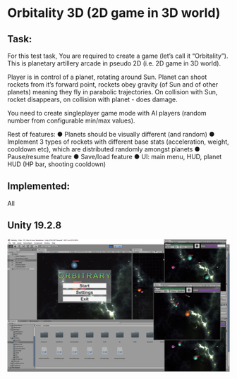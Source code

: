 # Orbitality 3D (2D game in 3D world)

## Task:
For this test task, You are required to create a game (let’s call it “Orbitality”). This is
planetary artillery arcade in pseudo 2D (i.e. 2D game in 3D world).

Player is in control of a planet, rotating around Sun. Planet can shoot rockets from it’s
forward point, rockets obey gravity (of Sun and of other planets) meaning they fly in
parabolic trajectories. On collision with Sun, rocket disappears, on collision with planet -
does damage.

You need to create singleplayer game mode with AI players (random number from
configurable min/max values).

Rest of features:
● Planets should be visually different (and random)
● Implement 3 types of rockets with different base stats (acceleration, weight, cooldown
etc), which are distributed randomly amongst planets
● Pause/resume feature
● Save/load feature
● UI: main menu, HUD, planet HUD (HP bar, shooting cooldown)

## Implemented:
All

## Unity 19.2.8

![Orbitality](screenshot.png)